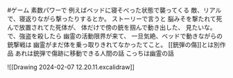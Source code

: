 #ゲーム
素数パワーで
例えばベッドに寝そべった状態で襲ってくる
敵、リアルで、寝返りながら撃ったりするとか。
ストーリーで言うと
脳みそを撃たれて死んで放置されてた死体が、
体だけで傍の銃を掴んで動き出した、
見たいな。
で、強盗を殺したら
幽霊の活動限界が来て、
一旦気絶、ベッドで動きながらの銃撃戦は
幽霊がまだ体を乗っ取りきれてなかったてこと。
[[銃弾の傷]]とは別作品
あれは銃弾で傷跡に移動できる人間の話
こっちは幽霊の話

![[Drawing 2024-02-07 12.20.11.excalidraw]]
